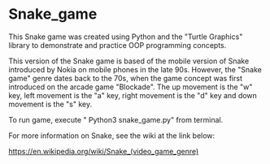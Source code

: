 # Snake_game

This Snake game was created using Python and the "Turtle Graphics" library to demonstrate and practice OOP programming concepts.

This version of the Snake game is based of the mobile version of Snake introduced by Nokia on mobile phones in the late 90s. However, the "Snake game" genre dates back to the 70s, when the game concept was first introduced on the arcade game "Blockade". The up movement is the "w" key, left movement is  the "a" key, right movement is the "d" key and down movement is the "s" key. 

To run game, execute " Python3 snake_game.py" from terminal.

For more information on Snake, see the wiki at the link below:

https://en.wikipedia.org/wiki/Snake_(video_game_genre)



